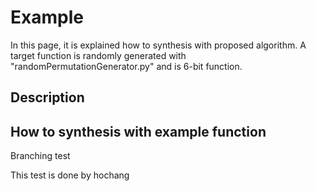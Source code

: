 # Example

In this page, it is explained how to synthesis with proposed algorithm.
A target function is randomly generated with "randomPermutationGenerator.py" and is 6-bit function.

## Description



## How to synthesis with example function

Branching test

This test is done by hochang
